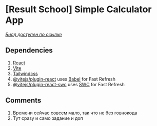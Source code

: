 # [Result School] Simple Calculator App
*[Билд доступен по ссылке](https://gedjerone.github.io/result-school-react-1/)*

## Dependencies
1. [React](https://react.dev/)
2. [Vite](https://vitejs.dev/)
3. [Tailwindcss](https://tailwindcss.com/)
4. [@vitejs/plugin-react](https://github.com/vitejs/vite-plugin-react/blob/main/packages/plugin-react/README.md) uses [Babel](https://babeljs.io/) for Fast Refresh
5. [@vitejs/plugin-react-swc](https://github.com/vitejs/vite-plugin-react-swc) uses [SWC](https://swc.rs/) for Fast Refresh

## Comments
1. Времени сейчас совсем мало, так что не без говнокода
2. Тут сразу и само задание и доп

